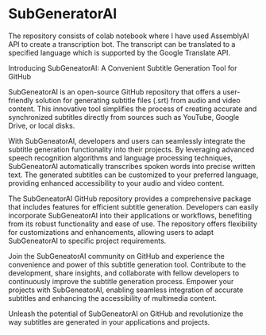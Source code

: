 # SubGeneratorAI
The repository consists of colab notebook where I have used AssemblyAI API to create a transcription bot. The transcript can be translated to a specified language which is supported by the Google Translate API.

Introducing SubGeneatorAI: A Convenient Subtitle Generation Tool for GitHub

SubGeneatorAI is an open-source GitHub repository that offers a user-friendly solution for generating subtitle files (.srt) from audio and video content. This innovative tool simplifies the process of creating accurate and synchronized subtitles directly from sources such as YouTube, Google Drive, or local disks.

With SubGeneatorAI, developers and users can seamlessly integrate the subtitle generation functionality into their projects. By leveraging advanced speech recognition algorithms and language processing techniques, SubGeneatorAI automatically transcribes spoken words into precise written text. The generated subtitles can be customized to your preferred language, providing enhanced accessibility to your audio and video content.

The SubGeneatorAI GitHub repository provides a comprehensive package that includes features for efficient subtitle generation. Developers can easily incorporate SubGeneatorAI into their applications or workflows, benefiting from its robust functionality and ease of use. The repository offers flexibility for customizations and enhancements, allowing users to adapt SubGeneatorAI to specific project requirements.

Join the SubGeneatorAI community on GitHub and experience the convenience and power of this subtitle generation tool. Contribute to the development, share insights, and collaborate with fellow developers to continuously improve the subtitle generation process. Empower your projects with SubGeneatorAI, enabling seamless integration of accurate subtitles and enhancing the accessibility of multimedia content.

Unleash the potential of SubGeneatorAI on GitHub and revolutionize the way subtitles are generated in your applications and projects.
